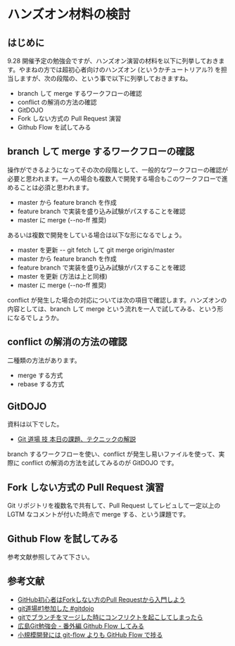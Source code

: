 # ハンズオン材料の検討

## はじめに

9.28 開催予定の勉強会ですが、ハンズオン演習の材料を以下に列挙しておきます。やまねの方では超初心者向けのハンズオン (というかチュートリアル?) を担当しますが、次の段階の、という事で以下に列挙しておきますね。

- branch して merge するワークフローの確認
- conflict の解消の方法の確認
- GitDOJO
- Fork しない方式の Pull Request 演習
- Github Flow を試してみる

## branch して merge するワークフローの確認

操作ができるようになってその次の段階として、一般的なワークフローの確認が必要と思われます。一人の場合も複数人で開発する場合もこのワークフローで進めることは必須と思われます。

- master から feature branch を作成
- feature branch で実装を盛り込み試験がパスすることを確認
- master に merge (--no-ff 推奨)

あるいは複数で開発をしている場合は以下な形になるでしょう。

- master を更新
-- git fetch して git merge origin/master
- master から feature branch を作成
- feature branch で実装を盛り込み試験がパスすることを確認
- master を更新 (方法は上と同様)
- master に merge (--no-ff 推奨)

conflict が発生した場合の対応については次の項目で確認します。ハンズオンの内容としては、branch して merge という流れを一人で試してみる、という形になるでしょうか。

## conflict の解消の方法の確認

二種類の方法があります。
- merge する方式
- rebase する方式

## GitDOJO

資料は以下でした。
- [Git 道場 技 本日の課題、テクニックの解説](https://speakerdeck.com/ogawa/git)

branch するワークフローを使い、conflict が発生し易いファイルを使って、実際に conflict の解消の方法を試してみるのが GitDOJO です。

## Fork しない方式の Pull Request 演習

Git リポジトリを複数名で共有して、Pull Request してレビュして一定以上の LGTM なコメントが付いた時点で merge する、という課題です。

## Github Flow を試してみる

参考文献参照してみて下さい。

## 参考文献

- [GitHub初心者はForkしない方のPull Requestから入門しよう](http://blog.qnyp.com/2013/05/28/pull-request-for-github-beginners/)
- [git道場#1参加した #gitdojo](http://ppworks.hatenablog.jp/entry/2012/04/22/175349)
- [gitでブランチをマージした時にコンフリクトを起こしてしまったら](http://yskmanabe.blogspot.jp/2013/01/git_19.html)
- [広島Git勉強会 - 番外編 Github Flow してみる](http://blog.eiel.info/blog/2013/06/02/hiroshima-git-extend/)
- [小規模開発には git-flow よりも GitHub Flow で捗る](http://tech.tmd45.jp/entry/2012/10/18/210941)
